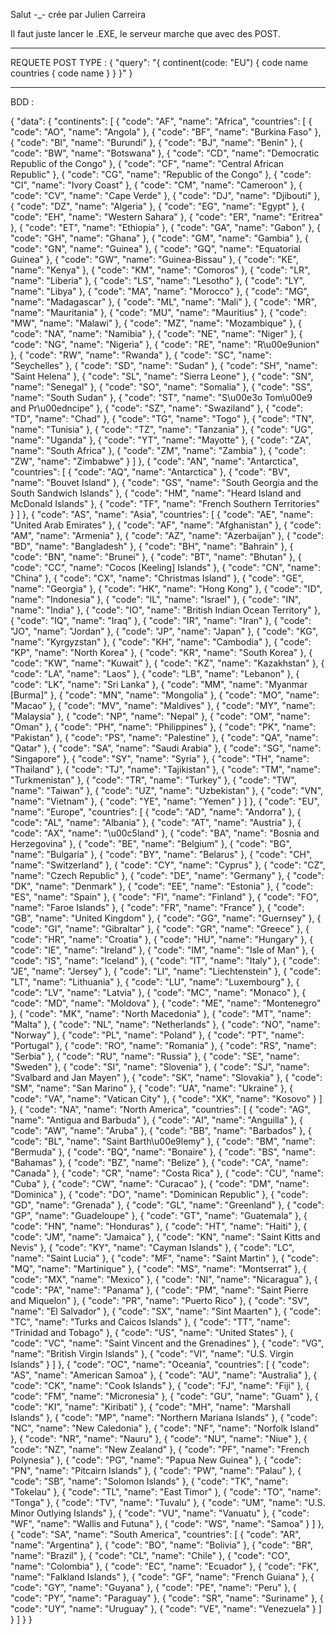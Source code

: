 Salut -_- crée par Julien Carreira

Il faut juste lancer le .EXE, le serveur marche que avec des POST.

-----------------------------------------------------------------------------------------------------------

REQUETE POST TYPE : 
{
  "query": "{ continent(code: \"EU\") { code name countries { code name } } }"
}


-------------------------------------------------------------------------------------------------------------

BDD :

{
  "data": {
    "continents": [
      {
        "code": "AF",
        "name": "Africa",
        "countries": [
          {
            "code": "AO",
            "name": "Angola"
          },
          {
            "code": "BF",
            "name": "Burkina Faso"
          },
          {
            "code": "BI",
            "name": "Burundi"
          },
          {
            "code": "BJ",
            "name": "Benin"
          },
          {
            "code": "BW",
            "name": "Botswana"
          },
          {
            "code": "CD",
            "name": "Democratic Republic of the Congo"
          },
          {
            "code": "CF",
            "name": "Central African Republic"
          },
          {
            "code": "CG",
            "name": "Republic of the Congo"
          },
          {
            "code": "CI",
            "name": "Ivory Coast"
          },
          {
            "code": "CM",
            "name": "Cameroon"
          },
          {
            "code": "CV",
            "name": "Cape Verde"
          },
          {
            "code": "DJ",
            "name": "Djibouti"
          },
          {
            "code": "DZ",
            "name": "Algeria"
          },
          {
            "code": "EG",
            "name": "Egypt"
          },
          {
            "code": "EH",
            "name": "Western Sahara"
          },
          {
            "code": "ER",
            "name": "Eritrea"
          },
          {
            "code": "ET",
            "name": "Ethiopia"
          },
          {
            "code": "GA",
            "name": "Gabon"
          },
          {
            "code": "GH",
            "name": "Ghana"
          },
          {
            "code": "GM",
            "name": "Gambia"
          },
          {
            "code": "GN",
            "name": "Guinea"
          },
          {
            "code": "GQ",
            "name": "Equatorial Guinea"
          },
          {
            "code": "GW",
            "name": "Guinea-Bissau"
          },
          {
            "code": "KE",
            "name": "Kenya"
          },
          {
            "code": "KM",
            "name": "Comoros"
          },
          {
            "code": "LR",
            "name": "Liberia"
          },
          {
            "code": "LS",
            "name": "Lesotho"
          },
          {
            "code": "LY",
            "name": "Libya"
          },
          {
            "code": "MA",
            "name": "Morocco"
          },
          {
            "code": "MG",
            "name": "Madagascar"
          },
          {
            "code": "ML",
            "name": "Mali"
          },
          {
            "code": "MR",
            "name": "Mauritania"
          },
          {
            "code": "MU",
            "name": "Mauritius"
          },
          {
            "code": "MW",
            "name": "Malawi"
          },
          {
            "code": "MZ",
            "name": "Mozambique"
          },
          {
            "code": "NA",
            "name": "Namibia"
          },
          {
            "code": "NE",
            "name": "Niger"
          },
          {
            "code": "NG",
            "name": "Nigeria"
          },
          {
            "code": "RE",
            "name": "R\u00e9union"
          },
          {
            "code": "RW",
            "name": "Rwanda"
          },
          {
            "code": "SC",
            "name": "Seychelles"
          },
          {
            "code": "SD",
            "name": "Sudan"
          },
          {
            "code": "SH",
            "name": "Saint Helena"
          },
          {
            "code": "SL",
            "name": "Sierra Leone"
          },
          {
            "code": "SN",
            "name": "Senegal"
          },
          {
            "code": "SO",
            "name": "Somalia"
          },
          {
            "code": "SS",
            "name": "South Sudan"
          },
          {
            "code": "ST",
            "name": "S\u00e3o Tom\u00e9 and Pr\u00edncipe"
          },
          {
            "code": "SZ",
            "name": "Swaziland"
          },
          {
            "code": "TD",
            "name": "Chad"
          },
          {
            "code": "TG",
            "name": "Togo"
          },
          {
            "code": "TN",
            "name": "Tunisia"
          },
          {
            "code": "TZ",
            "name": "Tanzania"
          },
          {
            "code": "UG",
            "name": "Uganda"
          },
          {
            "code": "YT",
            "name": "Mayotte"
          },
          {
            "code": "ZA",
            "name": "South Africa"
          },
          {
            "code": "ZM",
            "name": "Zambia"
          },
          {
            "code": "ZW",
            "name": "Zimbabwe"
          }
        ]
      },
      {
        "code": "AN",
        "name": "Antarctica",
        "countries": [
          {
            "code": "AQ",
            "name": "Antarctica"
          },
          {
            "code": "BV",
            "name": "Bouvet Island"
          },
          {
            "code": "GS",
            "name": "South Georgia and the South Sandwich Islands"
          },
          {
            "code": "HM",
            "name": "Heard Island and McDonald Islands"
          },
          {
            "code": "TF",
            "name": "French Southern Territories"
          }
        ]
      },
      {
        "code": "AS",
        "name": "Asia",
        "countries": [
          {
            "code": "AE",
            "name": "United Arab Emirates"
          },
          {
            "code": "AF",
            "name": "Afghanistan"
          },
          {
            "code": "AM",
            "name": "Armenia"
          },
          {
            "code": "AZ",
            "name": "Azerbaijan"
          },
          {
            "code": "BD",
            "name": "Bangladesh"
          },
          {
            "code": "BH",
            "name": "Bahrain"
          },
          {
            "code": "BN",
            "name": "Brunei"
          },
          {
            "code": "BT",
            "name": "Bhutan"
          },
          {
            "code": "CC",
            "name": "Cocos [Keeling] Islands"
          },
          {
            "code": "CN",
            "name": "China"
          },
          {
            "code": "CX",
            "name": "Christmas Island"
          },
          {
            "code": "GE",
            "name": "Georgia"
          },
          {
            "code": "HK",
            "name": "Hong Kong"
          },
          {
            "code": "ID",
            "name": "Indonesia"
          },
          {
            "code": "IL",
            "name": "Israel"
          },
          {
            "code": "IN",
            "name": "India"
          },
          {
            "code": "IO",
            "name": "British Indian Ocean Territory"
          },
          {
            "code": "IQ",
            "name": "Iraq"
          },
          {
            "code": "IR",
            "name": "Iran"
          },
          {
            "code": "JO",
            "name": "Jordan"
          },
          {
            "code": "JP",
            "name": "Japan"
          },
          {
            "code": "KG",
            "name": "Kyrgyzstan"
          },
          {
            "code": "KH",
            "name": "Cambodia"
          },
          {
            "code": "KP",
            "name": "North Korea"
          },
          {
            "code": "KR",
            "name": "South Korea"
          },
          {
            "code": "KW",
            "name": "Kuwait"
          },
          {
            "code": "KZ",
            "name": "Kazakhstan"
          },
          {
            "code": "LA",
            "name": "Laos"
          },
          {
            "code": "LB",
            "name": "Lebanon"
          },
          {
            "code": "LK",
            "name": "Sri Lanka"
          },
          {
            "code": "MM",
            "name": "Myanmar [Burma]"
          },
          {
            "code": "MN",
            "name": "Mongolia"
          },
          {
            "code": "MO",
            "name": "Macao"
          },
          {
            "code": "MV",
            "name": "Maldives"
          },
          {
            "code": "MY",
            "name": "Malaysia"
          },
          {
            "code": "NP",
            "name": "Nepal"
          },
          {
            "code": "OM",
            "name": "Oman"
          },
          {
            "code": "PH",
            "name": "Philippines"
          },
          {
            "code": "PK",
            "name": "Pakistan"
          },
          {
            "code": "PS",
            "name": "Palestine"
          },
          {
            "code": "QA",
            "name": "Qatar"
          },
          {
            "code": "SA",
            "name": "Saudi Arabia"
          },
          {
            "code": "SG",
            "name": "Singapore"
          },
          {
            "code": "SY",
            "name": "Syria"
          },
          {
            "code": "TH",
            "name": "Thailand"
          },
          {
            "code": "TJ",
            "name": "Tajikistan"
          },
          {
            "code": "TM",
            "name": "Turkmenistan"
          },
          {
            "code": "TR",
            "name": "Turkey"
          },
          {
            "code": "TW",
            "name": "Taiwan"
          },
          {
            "code": "UZ",
            "name": "Uzbekistan"
          },
          {
            "code": "VN",
            "name": "Vietnam"
          },
          {
            "code": "YE",
            "name": "Yemen"
          }
        ]
      },
      {
        "code": "EU",
        "name": "Europe",
        "countries": [
          {
            "code": "AD",
            "name": "Andorra"
          },
          {
            "code": "AL",
            "name": "Albania"
          },
          {
            "code": "AT",
            "name": "Austria"
          },
          {
            "code": "AX",
            "name": "\u00c5land"
          },
          {
            "code": "BA",
            "name": "Bosnia and Herzegovina"
          },
          {
            "code": "BE",
            "name": "Belgium"
          },
          {
            "code": "BG",
            "name": "Bulgaria"
          },
          {
            "code": "BY",
            "name": "Belarus"
          },
          {
            "code": "CH",
            "name": "Switzerland"
          },
          {
            "code": "CY",
            "name": "Cyprus"
          },
          {
            "code": "CZ",
            "name": "Czech Republic"
          },
          {
            "code": "DE",
            "name": "Germany"
          },
          {
            "code": "DK",
            "name": "Denmark"
          },
          {
            "code": "EE",
            "name": "Estonia"
          },
          {
            "code": "ES",
            "name": "Spain"
          },
          {
            "code": "FI",
            "name": "Finland"
          },
          {
            "code": "FO",
            "name": "Faroe Islands"
          },
          {
            "code": "FR",
            "name": "France"
          },
          {
            "code": "GB",
            "name": "United Kingdom"
          },
          {
            "code": "GG",
            "name": "Guernsey"
          },
          {
            "code": "GI",
            "name": "Gibraltar"
          },
          {
            "code": "GR",
            "name": "Greece"
          },
          {
            "code": "HR",
            "name": "Croatia"
          },
          {
            "code": "HU",
            "name": "Hungary"
          },
          {
            "code": "IE",
            "name": "Ireland"
          },
          {
            "code": "IM",
            "name": "Isle of Man"
          },
          {
            "code": "IS",
            "name": "Iceland"
          },
          {
            "code": "IT",
            "name": "Italy"
          },
          {
            "code": "JE",
            "name": "Jersey"
          },
          {
            "code": "LI",
            "name": "Liechtenstein"
          },
          {
            "code": "LT",
            "name": "Lithuania"
          },
          {
            "code": "LU",
            "name": "Luxembourg"
          },
          {
            "code": "LV",
            "name": "Latvia"
          },
          {
            "code": "MC",
            "name": "Monaco"
          },
          {
            "code": "MD",
            "name": "Moldova"
          },
          {
            "code": "ME",
            "name": "Montenegro"
          },
          {
            "code": "MK",
            "name": "North Macedonia"
          },
          {
            "code": "MT",
            "name": "Malta"
          },
          {
            "code": "NL",
            "name": "Netherlands"
          },
          {
            "code": "NO",
            "name": "Norway"
          },
          {
            "code": "PL",
            "name": "Poland"
          },
          {
            "code": "PT",
            "name": "Portugal"
          },
          {
            "code": "RO",
            "name": "Romania"
          },
          {
            "code": "RS",
            "name": "Serbia"
          },
          {
            "code": "RU",
            "name": "Russia"
          },
          {
            "code": "SE",
            "name": "Sweden"
          },
          {
            "code": "SI",
            "name": "Slovenia"
          },
          {
            "code": "SJ",
            "name": "Svalbard and Jan Mayen"
          },
          {
            "code": "SK",
            "name": "Slovakia"
          },
          {
            "code": "SM",
            "name": "San Marino"
          },
          {
            "code": "UA",
            "name": "Ukraine"
          },
          {
            "code": "VA",
            "name": "Vatican City"
          },
          {
            "code": "XK",
            "name": "Kosovo"
          }
        ]
      },
      {
        "code": "NA",
        "name": "North America",
        "countries": [
          {
            "code": "AG",
            "name": "Antigua and Barbuda"
          },
          {
            "code": "AI",
            "name": "Anguilla"
          },
          {
            "code": "AW",
            "name": "Aruba"
          },
          {
            "code": "BB",
            "name": "Barbados"
          },
          {
            "code": "BL",
            "name": "Saint Barth\u00e9lemy"
          },
          {
            "code": "BM",
            "name": "Bermuda"
          },
          {
            "code": "BQ",
            "name": "Bonaire"
          },
          {
            "code": "BS",
            "name": "Bahamas"
          },
          {
            "code": "BZ",
            "name": "Belize"
          },
          {
            "code": "CA",
            "name": "Canada"
          },
          {
            "code": "CR",
            "name": "Costa Rica"
          },
          {
            "code": "CU",
            "name": "Cuba"
          },
          {
            "code": "CW",
            "name": "Curacao"
          },
          {
            "code": "DM",
            "name": "Dominica"
          },
          {
            "code": "DO",
            "name": "Dominican Republic"
          },
          {
            "code": "GD",
            "name": "Grenada"
          },
          {
            "code": "GL",
            "name": "Greenland"
          },
          {
            "code": "GP",
            "name": "Guadeloupe"
          },
          {
            "code": "GT",
            "name": "Guatemala"
          },
          {
            "code": "HN",
            "name": "Honduras"
          },
          {
            "code": "HT",
            "name": "Haiti"
          },
          {
            "code": "JM",
            "name": "Jamaica"
          },
          {
            "code": "KN",
            "name": "Saint Kitts and Nevis"
          },
          {
            "code": "KY",
            "name": "Cayman Islands"
          },
          {
            "code": "LC",
            "name": "Saint Lucia"
          },
          {
            "code": "MF",
            "name": "Saint Martin"
          },
          {
            "code": "MQ",
            "name": "Martinique"
          },
          {
            "code": "MS",
            "name": "Montserrat"
          },
          {
            "code": "MX",
            "name": "Mexico"
          },
          {
            "code": "NI",
            "name": "Nicaragua"
          },
          {
            "code": "PA",
            "name": "Panama"
          },
          {
            "code": "PM",
            "name": "Saint Pierre and Miquelon"
          },
          {
            "code": "PR",
            "name": "Puerto Rico"
          },
          {
            "code": "SV",
            "name": "El Salvador"
          },
          {
            "code": "SX",
            "name": "Sint Maarten"
          },
          {
            "code": "TC",
            "name": "Turks and Caicos Islands"
          },
          {
            "code": "TT",
            "name": "Trinidad and Tobago"
          },
          {
            "code": "US",
            "name": "United States"
          },
          {
            "code": "VC",
            "name": "Saint Vincent and the Grenadines"
          },
          {
            "code": "VG",
            "name": "British Virgin Islands"
          },
          {
            "code": "VI",
            "name": "U.S. Virgin Islands"
          }
        ]
      },
      {
        "code": "OC",
        "name": "Oceania",
        "countries": [
          {
            "code": "AS",
            "name": "American Samoa"
          },
          {
            "code": "AU",
            "name": "Australia"
          },
          {
            "code": "CK",
            "name": "Cook Islands"
          },
          {
            "code": "FJ",
            "name": "Fiji"
          },
          {
            "code": "FM",
            "name": "Micronesia"
          },
          {
            "code": "GU",
            "name": "Guam"
          },
          {
            "code": "KI",
            "name": "Kiribati"
          },
          {
            "code": "MH",
            "name": "Marshall Islands"
          },
          {
            "code": "MP",
            "name": "Northern Mariana Islands"
          },
          {
            "code": "NC",
            "name": "New Caledonia"
          },
          {
            "code": "NF",
            "name": "Norfolk Island"
          },
          {
            "code": "NR",
            "name": "Nauru"
          },
          {
            "code": "NU",
            "name": "Niue"
          },
          {
            "code": "NZ",
            "name": "New Zealand"
          },
          {
            "code": "PF",
            "name": "French Polynesia"
          },
          {
            "code": "PG",
            "name": "Papua New Guinea"
          },
          {
            "code": "PN",
            "name": "Pitcairn Islands"
          },
          {
            "code": "PW",
            "name": "Palau"
          },
          {
            "code": "SB",
            "name": "Solomon Islands"
          },
          {
            "code": "TK",
            "name": "Tokelau"
          },
          {
            "code": "TL",
            "name": "East Timor"
          },
          {
            "code": "TO",
            "name": "Tonga"
          },
          {
            "code": "TV",
            "name": "Tuvalu"
          },
          {
            "code": "UM",
            "name": "U.S. Minor Outlying Islands"
          },
          {
            "code": "VU",
            "name": "Vanuatu"
          },
          {
            "code": "WF",
            "name": "Wallis and Futuna"
          },
          {
            "code": "WS",
            "name": "Samoa"
          }
        ]
      },
      {
        "code": "SA",
        "name": "South America",
        "countries": [
          {
            "code": "AR",
            "name": "Argentina"
          },
          {
            "code": "BO",
            "name": "Bolivia"
          },
          {
            "code": "BR",
            "name": "Brazil"
          },
          {
            "code": "CL",
            "name": "Chile"
          },
          {
            "code": "CO",
            "name": "Colombia"
          },
          {
            "code": "EC",
            "name": "Ecuador"
          },
          {
            "code": "FK",
            "name": "Falkland Islands"
          },
          {
            "code": "GF",
            "name": "French Guiana"
          },
          {
            "code": "GY",
            "name": "Guyana"
          },
          {
            "code": "PE",
            "name": "Peru"
          },
          {
            "code": "PY",
            "name": "Paraguay"
          },
          {
            "code": "SR",
            "name": "Suriname"
          },
          {
            "code": "UY",
            "name": "Uruguay"
          },
          {
            "code": "VE",
            "name": "Venezuela"
          }
        ]
      }
    ]
  }
}










